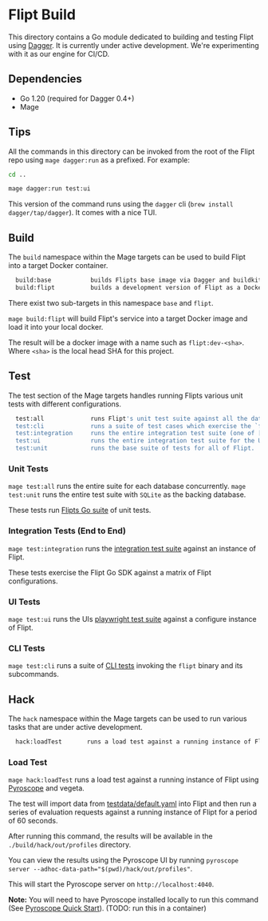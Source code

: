 # Flipt Build

This directory contains a Go module dedicated to building and testing Flipt using [Dagger](dagger.io).
It is currently under active development. We're experimenting with it as our engine for CI/CD.

## Dependencies

- Go 1.20 (required for Dagger 0.4+)
- Mage

## Tips

All the commands in this directory can be invoked from the root of the Flipt repo using `mage dagger:run` as a prefixed.
For example:

```sh
cd ..

mage dagger:run test:ui
```

This version of the command runs using the `dagger` cli (`brew install dagger/tap/dagger`).
It comes with a nice TUI.

## Build

The `build` namespace within the Mage targets can be used to build Flipt into a target Docker container.

```sh
  build:base           builds Flipts base image via Dagger and buildkit.
  build:flipt          builds a development version of Flipt as a Docker image and loads it into a local Docker instance.
```

There exist two sub-targets in this namespace `base` and `flipt`.

`mage build:flipt` will build Flipt's service into a target Docker image and load it into your local docker.

The result will be a docker image with a name such as `flipt:dev-<sha>`.
Where `<sha>` is the local head SHA for this project.

## Test

The test section of the Mage targets handles running Flipts various unit tests with different configurations.

```sh
  test:all             runs Flipt's unit test suite against all the databases Flipt supports.
  test:cli             runs a suite of test cases which exercise the `flipt` binary CLI.
  test:integration     runs the entire integration test suite (one of ["*", "list", "<test-case>"] use "list" to see available cases).
  test:ui              runs the entire integration test suite for the UI.
  test:unit            runs the base suite of tests for all of Flipt.
```

### Unit Tests

`mage test:all` runs the entire suite for each database concurrently.
`mage test:unit` runs the entire test suite with `SQLite` as the backing database.

These tests run [Flipts Go suite](testing/test.go) of unit tests.

### Integration Tests (End to End)

`mage test:integration` runs the [integration test suite](./testing/integration.go) against an instance of Flipt.

These tests exercise the Flipt Go SDK against a matrix of Flipt configurations.

### UI Tests

`mage test:ui` runs the UIs [playwright test suite](../ui/tests) against a configure instance of Flipt.

### CLI Tests

`mage test:cli` runs a suite of [CLI tests](./testing/cli.go) invoking the `flipt` binary and its subcommands.

## Hack

The `hack` namespace within the Mage targets can be used to run various tasks that are under active development.

```sh
  hack:loadTest       runs a load test against a running instance of Flipt using Pyroscope and vegeta.
```

### Load Test

`mage hack:loadTest` runs a load test against a running instance of Flipt using [Pyroscope](https://pyroscope.io) and vegeta.

The test will import data from [testdata/default.yaml](testing/integration/readonly/testdata/default.yaml) into Flipt and then run a series of evaluation requests against a running instance of Flipt for a period of 60 seconds.

After running this command, the results will be available in the `./build/hack/out/profiles` directory.

You can view the results using the Pyroscope UI by running `pyroscope server --adhoc-data-path="$(pwd)/hack/out/profiles"`. 

This will start the Pyroscope server on `http://localhost:4040`. 

**Note:** You will need to have Pyroscope installed locally to run this command (See [Pyroscope Quick Start](https://pyroscope.io/docs/server-install-macos/)). (TODO: run this in a container)
